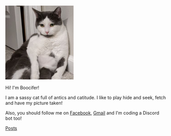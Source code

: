 ![e](https://raw.githubusercontent.com/boocifer1/boocifer1.github.io/d19c36fd96941495ec54a831c1f08b6df77ad5a0/A410192E-7812-4A8E-9D8B-2053A4F817B9.jpeg)

Hi! I'm Boocifer!

I am a sassy cat full of antics and catitude. I like to play hide and seek, fetch and have my picture taken!

Also, you should follow me on [Facebook](https://www.facebook.com/boociferthecat), [Gmail](mailto:boociferthecat@gmail.com) and I'm coding a Discord bot too! 

[Posts](/posts) 
